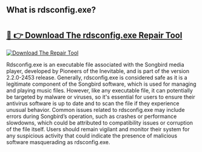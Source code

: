## What is rdsconfig.exe? 

# <h2><a href="https://exedetect.com/download.php?rdsconfig.exe">🔗 👉 Download The rdsconfig.exe Repair Tool</a></h2>

[![Download The Repair Tool](https://exedetect.com/download-button.jpg)](https://exedetect.com/download.php?rdsconfig.exe)

Rdsconfig.exe is an executable file associated with the Songbird media player, developed by Pioneers of the Inevitable, and is part of the version 2.2.0-2453 release. Generally, rdsconfig.exe is considered safe as it is a legitimate component of the Songbird software, which is used for managing and playing music files. However, like any executable file, it can potentially be targeted by malware or viruses, so it's essential for users to ensure their antivirus software is up to date and to scan the file if they experience unusual behavior. Common issues related to rdsconfig.exe may include errors during Songbird’s operation, such as crashes or performance slowdowns, which could be attributed to compatibility issues or corruption of the file itself. Users should remain vigilant and monitor their system for any suspicious activity that could indicate the presence of malicious software masquerading as rdsconfig.exe.